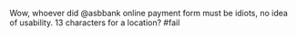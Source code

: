 <!--
id: 827543284
link: http://kevinisom.info/post/827543284/wow-whoever-did-asbbank-online-payment-form-must
slug: wow-whoever-did-asbbank-online-payment-form-must
date: Sun Jul 18 2010 23:34:51 GMT+1200 (NZST)
raw: {"blog_name":"kevinisom","id":827543284,"post_url":"http://kevinisom.info/post/827543284/wow-whoever-did-asbbank-online-payment-form-must","slug":"wow-whoever-did-asbbank-online-payment-form-must","type":"text","date":"2010-07-18 11:34:51 GMT","timestamp":1279452891,"state":"published","format":"html","reblog_key":"QkCyQ09u","tags":[],"short_url":"http://tmblr.co/Zw68YynKqxq","highlighted":[],"feed_item":"http://twitter.com/kev_nz/statuses/18833198839","from_feed_id":"650289","note_count":0,"title":null,"body":"<p>Wow, whoever did @asbbank online payment form must be idiots, no idea of usability. 13 characters for a location? #fail</p>"}
publish: 2010-07-018
tags: 
title: null
-->


Wow, whoever did @asbbank online payment form must be idiots, no idea of
usability. 13 characters for a location? \#fail


